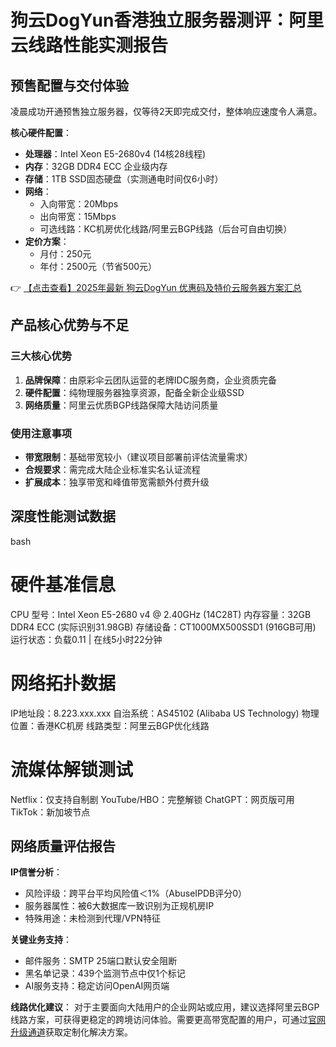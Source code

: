 # 狗云DogYun香港独立服务器测评：阿里云线路性能实测报告

## 预售配置与交付体验
凌晨成功开通预售独立服务器，仅等待2天即完成交付，整体响应速度令人满意。

**核心硬件配置**：
- **处理器**：Intel Xeon E5-2680v4 (14核28线程)
- **内存**：32GB DDR4 ECC 企业级内存
- **存储**：1TB SSD固态硬盘（实测通电时间仅6小时）
- **网络**：
  - 入向带宽：20Mbps
  - 出向带宽：15Mbps
  - 可选线路：KC机房优化线路/阿里云BGP线路（后台可自由切换）
- **定价方案**：
  - 月付：250元
  - 年付：2500元（节省500元）

👉 [【点击查看】2025年最新 狗云DogYun 优惠码及特价云服务器方案汇总](https://bit.ly/DogYun)

## 产品核心优势与不足
### 三大核心优势
1. **品牌保障**：由原彩伞云团队运营的老牌IDC服务商，企业资质完备
2. **硬件配置**：纯物理服务器独享资源，配备全新企业级SSD
3. **网络质量**：阿里云优质BGP线路保障大陆访问质量

### 使用注意事项
- **带宽限制**：基础带宽较小（建议项目部署前评估流量需求）
- **合规要求**：需完成大陆企业标准实名认证流程
- **扩展成本**：独享带宽和峰值带宽需额外付费升级

## 深度性能测试数据
bash
# 硬件基准信息
CPU 型号：Intel Xeon E5-2680 v4 @ 2.40GHz (14C28T)
内存容量：32GB DDR4 ECC (实际识别31.98GB)
存储设备：CT1000MX500SSD1 (916GB可用)
运行状态：负载0.11 | 在线5小时22分钟

# 网络拓扑数据
IP地址段：8.223.xxx.xxx
自治系统：AS45102 (Alibaba US Technology)
物理位置：香港KC机房
线路类型：阿里云BGP优化线路

# 流媒体解锁测试
Netflix：仅支持自制剧
YouTube/HBO：完整解锁
ChatGPT：网页版可用
TikTok：新加坡节点

## 网络质量评估报告
**IP信誉分析**：
- 风险评级：跨平台平均风险值＜1%（AbuseIPDB评分0）
- 服务器属性：被6大数据库一致识别为正规机房IP
- 特殊用途：未检测到代理/VPN特征

**关键业务支持**：
- 邮件服务：SMTP 25端口默认安全阻断
- 黑名单记录：439个监测节点中仅1个标记
- AI服务支持：稳定访问OpenAI网页端

**线路优化建议**：
对于主要面向大陆用户的企业网站或应用，建议选择阿里云BGP线路方案，可获得更稳定的跨境访问体验。需要更高带宽配置的用户，可通过[官网升级通道](https://bit.ly/DogYun)获取定制化解决方案。